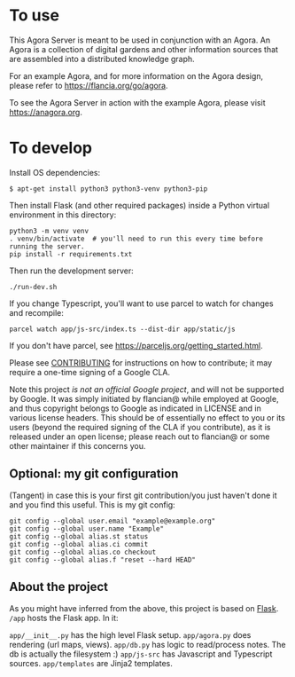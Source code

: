 # To use
This Agora Server is meant to be used in conjunction with an Agora. An Agora is
a collection of digital gardens and other information sources that are assembled
into a distributed knowledge graph.

For an example Agora, and for more information on the Agora design, please refer to <https://flancia.org/go/agora>.

To see the Agora Server in action with the example Agora, please visit
<https://anagora.org>.

# To develop

Install OS dependencies:
```
$ apt-get install python3 python3-venv python3-pip
```

Then install Flask (and other required packages) inside a Python virtual environment in this directory:
```
python3 -m venv venv
. venv/bin/activate  # you'll need to run this every time before running the server.
pip install -r requirements.txt
```

Then run the development server:
```
./run-dev.sh
```

If you change Typescript, you'll want to use parcel to watch for changes and recompile:

```
parcel watch app/js-src/index.ts --dist-dir app/static/js
```

If you don't have parcel, see https://parceljs.org/getting_started.html.

Please see [CONTRIBUTING](CONTRIBUTING.md) for instructions on how to
contribute; it may require a one-time signing of a Google CLA.

Note this project *is not an official Google project*, and will not be supported by
Google. It was simply initiated by flancian@ while employed at Google, and
thus copyright belongs to Google as indicated in LICENSE and in various license
headers. This should be of essentially no effect to you or its users (beyond the
required signing of the CLA if you contribute), as it is released under an open
license; please reach out to flancian@ or some other maintainer if this concerns you.  

## Optional: my git configuration

(Tangent) in case this is your first git contribution/you just haven't done it and you find this useful. This is my git config:

```
git config --global user.email "example@example.org"
git config --global user.name "Example"
git config --global alias.st status
git config --global alias.ci commit
git config --global alias.co checkout
git config --global alias.f "reset --hard HEAD"
```

## About the project
As you might have inferred from the above, this project is based on [Flask](https://flask.palletsprojects.com). ```/app``` hosts the Flask app. In it:

```app/__init__.py``` has the high level Flask setup.
```app/agora.py``` does rendering (url maps, views).
```app/db.py``` has logic to read/process notes. The db is actually the filesystem :)
```app/js-src``` has Javascript and Typescript sources.
```app/templates``` are Jinja2 templates.
